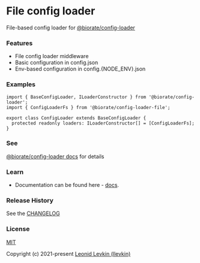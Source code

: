 # File config loader

File-based config loader for [@biorate/config-loader](https://biorate.github.io/core/modules/config_loader.html)

### Features

- File config loader middleware
- Basic configuration in config.json
- Env-based configuration in config.{NODE_ENV}.json

### Examples

```
import { BaseConfigLoader, ILoaderConstructor } from '@biorate/config-loader';
import { ConfigLoaderFs } from '@biorate/config-loader-file';

export class ConfigLoader extends BaseConfigLoader {
  protected readonly loaders: ILoaderConstructor[] = [ConfigLoaderFs];
}
```

### See

[@biorate/config-loader docs](https://biorate.github.io/core/modules/config_loader.html) for details

### Learn

- Documentation can be found here - [docs](https://biorate.github.io/core/modules/config_loader_fs.html).

### Release History

See the [CHANGELOG](https://github.com/biorate/core/blob/master/packages/%40biorate/config-loader-fs/CHANGELOG.md)

### License

[MIT](https://github.com/biorate/core/blob/master/packages/%40biorate/config-loader-fs/LICENSE)

Copyright (c) 2021-present [Leonid Levkin (llevkin)](mailto:llevkin@yandex.ru)

